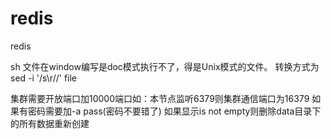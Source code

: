 # redis
redis

sh 文件在window编写是doc模式执行不了，得是Unix模式的文件。
转换方式为sed -i '/s\r//' file

集群需要开放端口加10000端口如：本节点监听6379则集群通信端口为16379
如果有密码需要加-a pass(密码不要错了)
如果显示is not empty则删除data目录下的所有数据重新创建
